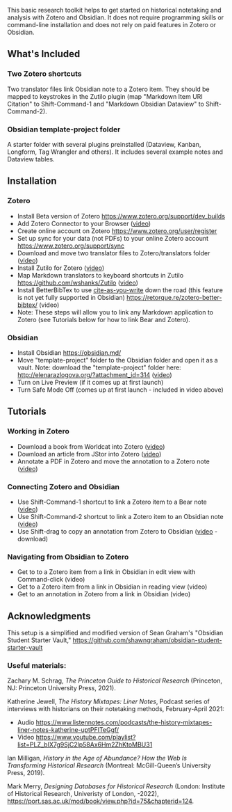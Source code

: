 This basic research toolkit helps to get started on historical notetaking and analysis with Zotero and Obsidian. It does not require programming skills or command-line installation and does not rely on paid features in Zotero or Obsidian.
## What's Included
### Two Zotero shortcuts
Two translator files link Obsidian note to a Zotero item. They should be mapped to keystrokes in the Zutilo plugin (map "Markdown Item URI Citation" to Shift-Command-1 and "Markdown Obsidian Dataview" to Shift-Command-2).
### Obsidian template-project folder
A starter folder with several plugins preinstalled (Dataview, Kanban, Longform, Tag Wrangler and others). It includes several example notes and Dataview tables.
## Installation
### Zotero
- Install Beta version of Zotero https://www.zotero.org/support/dev_builds
- Add Zotero Connector to your Browser (<a href="https://youtu.be/QAIAzuuLvoo">video</a>)
- Create online account on Zotero https://www.zotero.org/user/register
- Set up sync for your data (not PDFs) to your online Zotero account https://www.zotero.org/support/sync
- Download and move two translator files to Zotero/translators folder (<a href="https://youtu.be/nc7TEFEbhpA" target="_blank">video</a>)
- Install Zutilo for Zotero (<a href="https://youtu.be/NSJGtaJPFns" target="_blank">video</a>)
- Map Markdown translators to keyboard shortcuts in Zutilo https://github.com/wshanks/Zutilo (<a href="https://youtu.be/WSt_Rib-dRc">video</a>)
- Install BetterBibTex to use <a href="https://retorque.re/zotero-better-bibtex/citing/cayw/">cite-as-you-write</a> down the road (this feature is not yet fully supported in Obsidian) https://retorque.re/zotero-better-bibtex/ (video)
- Note: These steps will allow you to link any Markdown application to Zotero (see Tutorials below for how to link Bear and Zotero).
### Obsidian
- Install Obsidian https://obsidian.md/
- Move "template-project" folder to the Obsidian folder and open it as a vault. Note: download the "template-project" folder here: http://elenarazlogova.org/?attachment_id=314 (<a href="https://www.youtube.com/watch?v=Vly0x14FT28" target="_blank">video</a>)
- Turn on Live Preview (if it comes up at first launch)
- Turn Safe Mode Off (comes up at first launch - included in video above)
## Tutorials
### Working in Zotero
- Download a book from Worldcat into Zotero (<a href="https://youtu.be/jTLBonnAQjY">video</a>)
- Download an article from JStor into Zotero (<a href="https://youtu.be/kvZxNo52sFI">video</a>)
- Annotate a PDF in Zotero and move the annotation to a Zotero note (<a href="https://youtu.be/_hQm_joNZoQ">video</a>)
### Connecting Zotero and Obsidian
- Use Shift-Command-1 shortcut to link a Zotero item to a Bear note (<a href="https://youtu.be/iQiYAoEaD9U">video</a>)
- Use Shift-Command-2 shortcut to link a Zotero item to an Obsidian note (<a href="http://elenarazlogova.org/wp-content/uploads/connect-zotero-to-obsidian-note.mov">video</a>)
- Use Shift-drag to copy an annotation from Zotero to Obsidian (<a href="http://elenarazlogova.org/wp-content/uploads/move-annotation-from-zotero-to-obsidian.mov">video</a> - download)
### Navigating from Obsidian to Zotero
- Get to to a Zotero item from a link in Obsidian in edit view with Command-click (video)
- Get to a Zotero item from a link in Obsidian in reading view (video)
- Get to an annotation in Zotero from a link in Obsidian (video)
## Acknowledgments
This setup is a simplified and modified version of Sean Graham's "Obsidian Student Starter Vault," https://github.com/shawngraham/obsidian-student-starter-vault
### Useful materials:
Zachary M. Schrag, _The Princeton Guide to Historical Research_ (Princeton, NJ: Princeton University Press, 2021).

Katherine Jewell, _The History Mixtapes: Liner Notes_, Podcast series of interviews with historians on their notetaking methods, February-April 2021:
- Audio https://www.listennotes.com/podcasts/the-history-mixtapes-liner-notes-katherine-uptPFITeGgf/
- Video https://www.youtube.com/playlist?list=PLZ_bIX7g9SjC2lp58Ax6Hm2ZhKtoMBU31

Ian Milligan, _History in the Age of Abundance? How the Web Is Transforming Historical Research_ (Montreal: McGill-Queen’s University Press, 2019).

Mark Merry, _Designing Databases for Historical Research_ (London: Institute of Historical Research, Univeristy of London, -2022), https://port.sas.ac.uk/mod/book/view.php?id=75&chapterid=124.
